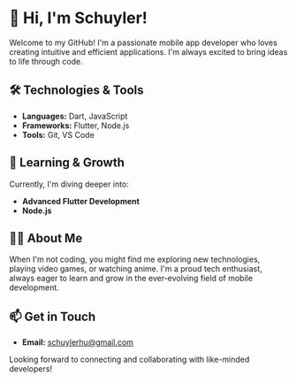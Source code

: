 # 👋 Hi, I'm Schuyler!

Welcome to my GitHub! I'm a passionate mobile app developer who loves creating intuitive and efficient applications. I'm always excited to bring ideas to life through code.

## 🛠️ Technologies & Tools
- **Languages:** Dart, JavaScript
- **Frameworks:** Flutter, Node.js
- **Tools:** Git, VS Code

## 🌱 Learning & Growth
Currently, I'm diving deeper into:
- **Advanced Flutter Development**
- **Node.js**

## 👨‍💻 About Me
When I'm not coding, you might find me exploring new technologies, playing video games, or watching anime. I'm a proud tech enthusiast, always eager to learn and grow in the ever-evolving field of mobile development.

## 📫 Get in Touch
- **Email:** schuylerhu@gmail.com

Looking forward to connecting and collaborating with like-minded developers!



<!---
Schuyler2025/Schuyler2025 is a ✨ special ✨ repository because its `README.md` (this file) appears on your GitHub profile.
You can click the Preview link to take a look at your changes.
--->
